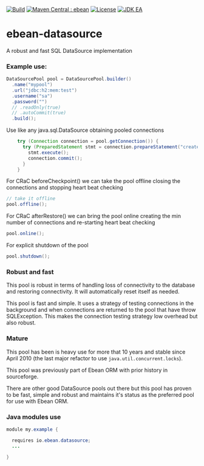 [![Build](https://github.com/ebean-orm/ebean-datasource/actions/workflows/build.yml/badge.svg)](https://github.com/ebean-orm/ebean-datasource/actions/workflows/build.yml)
[![Maven Central : ebean](https://maven-badges.herokuapp.com/maven-central/io.ebean/ebean-datasource/badge.svg)](https://maven-badges.herokuapp.com/maven-central/io.ebean/ebean-datasource)
[![License](https://img.shields.io/badge/License-Apache%202.0-blue.svg)](https://github.com/ebean-orm/ebean-datasource/blob/master/LICENSE)
[![JDK EA](https://github.com/ebean-orm/ebean-datasource/actions/workflows/jdk-ea.yml/badge.svg)](https://github.com/ebean-orm/ebean-datasource/actions/workflows/jdk-ea.yml)

# ebean-datasource
A robust and fast SQL DataSource implementation

### Example use:

```java
DataSourcePool pool = DataSourcePool.builder()
  .name("mypool")
  .url("jdbc:h2:mem:test")
  .username("sa")
  .password("")
  // .readOnly(true)
  // .autoCommit(true)
  .build();

```

Use like any java.sql.DataSource obtaining pooled connections
```java
    try (Connection connection = pool.getConnection()) {
      try (PreparedStatement stmt = connection.prepareStatement("create table junk (acol varchar(10))")) {
        stmt.execute();
        connection.commit();
      }
    }

```

For CRaC beforeCheckpoint() we can take the pool offline
closing the connections and stopping heart beat checking
```java
// take it offline
pool.offline();
```

For CRaC afterRestore() we can bring the pool online
creating the min number of connections and re-starting heart beat checking
```java
pool.online();
```

For explicit shutdown of the pool
```java
pool.shutdown();
```

### Robust and fast

This pool is robust in terms of handling loss of connectivity to the database and restoring connectivity.
It will automatically reset itself as needed.

This pool is fast and simple. It uses a strategy of testing connections in the background and when connections
are returned to the pool that have throw SQLException. This makes the connection testing strategy low overhead
but also robust.



### Mature

This pool has been is heavy use for more that 10 years and stable since April 2010 (the last major refactor to use  `java.util.concurrent.locks`).

This pool was previously part of Ebean ORM with prior history in sourceforge.

There are other good DataSource pools out there but this pool has proven to be fast, simple and robust and maintains it's status as the preferred pool for use with Ebean ORM.


### Java modules use

```java
module my.example {

  requires io.ebean.datasource;
  ...

}

```
